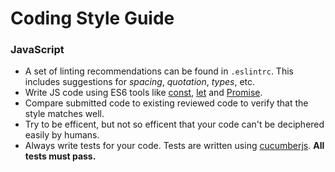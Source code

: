 # Coding Style Guide

### JavaScript
- A set of linting recommendations can be found in `.eslintrc`. This includes suggestions for *spacing*, *quotation*, *types*, etc.
- Write JS code using ES6 tools like [const](https://developer.mozilla.org/en-US/docs/Web/JavaScript/Reference/Statements/const), [let](https://developer.mozilla.org/en-US/docs/Web/JavaScript/Reference/Statements/let) and [Promise](https://developer.mozilla.org/en-US/docs/Web/JavaScript/Reference/Global_Objects/Promise).
- Compare submitted code to existing reviewed code to verify that the style matches well.
- Try to be efficent, but not so efficent that your code can't be deciphered easily by humans.
- Always write tests for your code. Tests are written using [cucumberjs](https://github.com/cucumber/cucumber-js). **All tests must pass.**
